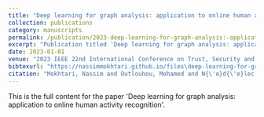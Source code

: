 ```yaml
---
title: "Deep learning for graph analysis: application to online human activity recognition"
collection: publications
category: manuscripts
permalink: /publication/2023-deep-learning-for-graph-analysis:-application-to-online-human-activity-recognition
excerpt: "Publication titled 'Deep learning for graph analysis: application to online human activity recognition' by Mokhtari, Nassim and Outlouhou, Mohamed and N{\'e}d{\'e}lec, Alexis and De Loor, Pierre."
date: 2023-01-01
venue: "2023 IEEE 22nd International Conference on Trust, Security and Privacy in Computing and Communications (TrustCom)"
bibtexurl: "https://nassimmokhtari.github.io/files\deep-learning-for-graph-analysis:-application-to-online-human-activity-recognition.bib"
citation: "Mokhtari, Nassim and Outlouhou, Mohamed and N{\'e}d{\'e}lec, Alexis and De Loor, Pierre (2023). &quot;Deep learning for graph analysis: application to online human activity recognition.&quot; <i>2023 IEEE 22nd International Conference on Trust, Security and Privacy in Computing and Communications (TrustCom)</i>."
---
```

This is the full content for the paper 'Deep learning for graph analysis: application to online human activity recognition'.
